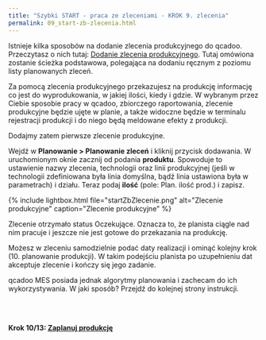 ```yaml
---
title: "Szybki START - praca ze zleceniami - KROK 9. zlecenia"
permalink: 09_start-zb-zlecenia.html 
---
```


Istnieje kilka sposobów na dodanie zlecenia produkcyjnego do qcadoo. Przeczytasz o nich tutaj: [Dodanie zlecenia produkcyjnego](/zlecenia-produkcyjne.html#dodanie-zlecenia-produkcyjnego). Tutaj omówiona zostanie ścieżka podstawowa, polegająca na dodaniu ręcznym z poziomu listy planowanych zleceń.

Za pomocą zlecenia produkcyjnego przekazujesz na produkcję informację co jest do wyprodukowania, w jakiej ilości, kiedy i gdzie. W wybranym przez Ciebie sposobie pracy w qcadoo, zbiorczego raportowania, zlecenie produkcyjne będzie ujęte w planie, a także widoczne będzie w terminalu rejestracji produkcji i do niego będą meldowane efekty z produkcji. 

Dodajmy zatem pierwsze zlecenie produkcyjne. 

Wejdź w **Planowanie > Planowanie zleceń** i kliknij przycisk dodawania. W uruchomionym oknie zacznij od podania **produktu**. Spowoduje to ustawienie nazwy zlecenia, technologii oraz linii produkcyjnej (jeśli w technologii zdefiniowana była linia domyślna, bądź linia ustawiona była w parametrach) i działu. Teraz podaj **ilość** (pole: Plan. ilość prod.) i zapisz. 

{% include lightbox.html file="startZbZlecenie.png" alt="Zlecenie produkcyjne" caption="Zlecenie produkcyjne" %}

Zlecenie otrzymało status Oczekujące. Oznacza to, że planista ciągle nad nim pracuje i jeszcze nie jest gotowe do przekazania na produkcję.

Możesz w zleceniu samodzielnie podać daty realizacji i ominąć kolejny krok (10. planowanie produkcji). W takim podejściu planista po uzupełnieniu dat akceptuje zlecenie i kończy się jego zadanie.

qcadoo MES posiada jednak algorytmy planowania i zachecam do ich wykorzystywania. W jaki sposób? Przejdź do kolejnej strony instrukcji.


<br/>
<br/>

**Krok 10/13: [Zaplanuj produkcję](/10_start-zb-plany)**
